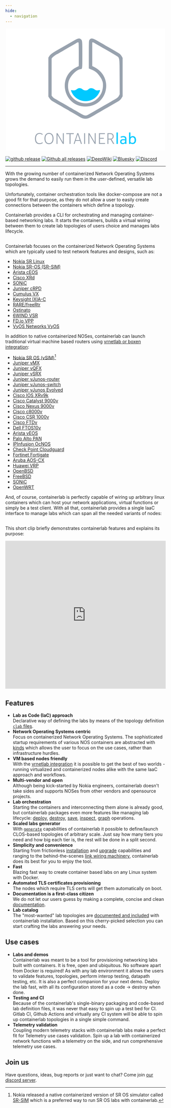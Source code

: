 ```yaml
---
hide:
  - navigation
---
```

<p align=center><a href="https://containerlab.dev"><img src=images/containerlab_export_white_ink.svg?sanitize=true/></a></p>

[![github release](https://img.shields.io/github/release/srl-labs/containerlab.svg?style=flat-square&color=00c9ff&labelColor=bec8d2)](https://github.com/srl-labs/containerlab/releases/)
[![Github all releases](https://img.shields.io/github/downloads/srl-labs/containerlab/total.svg?style=flat-square&color=00c9ff&labelColor=bec8d2)](https://github.com/srl-labs/containerlab/releases/)
[![DeepWiki](https://img.shields.io/badge/deepwiki-1DA1F2?logo=wikipedia&style=flat-square&color=00c9ff&labelColor=bec8d2&logoColor=black)](https://deepwiki.com/srl-labs/containerlab)
[![Bluesky](https://img.shields.io/badge/follow-containerlab-1DA1F2?logo=bluesky&style=flat-square&color=00c9ff&labelColor=bec8d2)](https://bsky.app/profile/containerlab.dev)
[![Discord](https://img.shields.io/discord/860500297297821756?style=flat-square&label=discord&logo=discord&color=00c9ff&labelColor=bec8d2)](https://discord.gg/vAyddtaEV9)

---

With the growing number of containerized Network Operating Systems grows the demand to easily run them in the user-defined, versatile lab topologies.

Unfortunately, container orchestration tools like docker-compose are not a good fit for that purpose, as they do not allow a user to easily create connections between the containers which define a topology.

Containerlab provides a CLI for orchestrating and managing container-based networking labs. It starts the containers, builds a virtual wiring between them to create lab topologies of users choice and manages labs lifecycle.

<div class="mxgraph" style="max-width:100%;border:1px solid transparent;margin:0 auto; display:block;" data-mxgraph="{&quot;page&quot;:0,&quot;zoom&quot;:2,&quot;highlight&quot;:&quot;#0000ff&quot;,&quot;nav&quot;:true,&quot;check-visible-state&quot;:true,&quot;resize&quot;:true,&quot;url&quot;:&quot;https://raw.githubusercontent.com/srl-labs/containerlab/diagrams/index.md&quot;}"></div>

Containerlab focuses on the containerized Network Operating Systems which are typically used to test network features and designs, such as:

* [Nokia SR Linux](manual/kinds/srl.md)
* [Nokia SR-OS (SR-SIM)](manual/kinds/sros.md)
* [Arista cEOS](manual/kinds/ceos.md)
* [Cisco XRd](manual/kinds/xrd.md)
* [SONiC](manual/kinds/sonic-vs.md)
* [Juniper cRPD](manual/kinds/crpd.md)
* [Cumulus VX](manual/kinds/cvx.md)
* [Keysight IXIA-C](manual/kinds/keysight_ixia-c-one.md)
* [RARE/freeRtr](manual/kinds/rare-freertr.md)
* [Ostinato](manual/kinds/ostinato.md)
* [6WIND VSR](manual/kinds/6wind_vsr.md)
* [FD.io VPP](manual/kinds/fdio_vpp.md)
* [VyOS Networks VyOS](manual/kinds/vyosnetworks_vyos.md)

In addition to native containerized NOSes, containerlab can launch traditional virtual machine based routers using [vrnetlab or boxen integration](manual/vrnetlab.md):

* [Nokia SR OS (vSIM)](manual/kinds/vr-sros.md)[^1]
* [Juniper vMX](manual/kinds/vr-vmx.md)
* [Juniper vQFX](manual/kinds/vr-vqfx.md)
* [Juniper vSRX](manual/kinds/vr-vsrx.md)
* [Juniper vJunos-router](manual/kinds/vr-vjunosrouter.md)
* [Juniper vJunos-switch](manual/kinds/vr-vjunosswitch.md)
* [Juniper vJunos Evolved](manual/kinds/vr-vjunosevolved.md)
* [Cisco IOS XRv9k](manual/kinds/vr-xrv9k.md)
* [Cisco Catalyst 9000v](manual/kinds/vr-cat9kv.md)
* [Cisco Nexus 9000v](manual/kinds/vr-n9kv.md)
* [Cisco c8000v](manual/kinds/vr-c8000v.md)
* [Cisco CSR 1000v](manual/kinds/vr-csr.md)
* [Cisco FTDv](manual/kinds/vr-ftdv.md)
* [Dell FTOS10v](manual/kinds/vr-ftosv.md)
* [Arista vEOS](manual/kinds/vr-veos.md)
* [Palo Alto PAN](manual/kinds/vr-pan.md)
* [IPInfusion OcNOS](manual/kinds/ipinfusion-ocnos.md)
* [Check Point Cloudguard](manual/kinds/checkpoint_cloudguard.md)
* [Fortinet Fortigate](manual/kinds/fortinet_fortigate.md)
* [Aruba AOS-CX](manual/kinds/vr-aoscx.md)
* [Huawei VRP](manual/kinds/huawei_vrp.md)
* [OpenBSD](manual/kinds/openbsd.md)
* [FreeBSD](manual/kinds/freebsd.md)
* [SONiC](manual/kinds/sonic-vm.md)
* [OpenWRT](manual/kinds/openwrt.md)

And, of course, containerlab is perfectly capable of wiring up arbitrary linux containers which can host your network applications, virtual functions or simply be a test client. With all that, containerlab provides a single IaaC interface to manage labs which can span all the needed variants of nodes:

<div class="mxgraph" style="max-width:100%;border:1px solid transparent;margin:0 auto; display:block;" data-mxgraph="{&quot;page&quot;:1,&quot;zoom&quot;:1.5,&quot;highlight&quot;:&quot;#0000ff&quot;,&quot;nav&quot;:true,&quot;check-visible-state&quot;:true,&quot;resize&quot;:true,&quot;url&quot;:&quot;https://raw.githubusercontent.com/srl-labs/containerlab/diagrams/index.md&quot;}"></div>

This short clip briefly demonstrates containerlab features and explains its purpose:

<iframe type="text/html"
    width="100%"
    height="465"
    src="https://www.youtube.com/embed/xdi7rwdJgkg"
    frameborder="0">
</iframe>

## Features

* **Lab as Code (IaC) approach**  
    Declarative way of defining the labs by means of the topology definition [`clab` files](manual/topo-def-file.md).
* **Network Operating Systems centric**  
    Focus on containerized Network Operating Systems. The sophisticated startup requirements of various NOS containers are abstracted with [kinds](manual/kinds/index.md) which allows the user to focus on the use cases, rather than infrastructure hurdles.
* **VM based nodes friendly**  
    With the [vrnetlab integration](manual/vrnetlab.md) it is possible to get the best of two worlds - running virtualized and containerized nodes alike with the same IaaC approach and workflows.
* **Multi-vendor and open**  
    Although being kick-started by Nokia engineers, containerlab doesn't take sides and supports NOSes from other vendors and opensource projects.
* **Lab orchestration**  
    Starting the containers and interconnecting them alone is already good, but containerlab packages even more features like managing lab lifecycle: [deploy](cmd/deploy.md), [destroy](cmd/destroy.md), [save](cmd/save.md), [inspect](cmd/inspect/index.md), [graph](cmd/graph.md) operations.
* **Scaled labs generator**  
    With [`generate`](cmd/generate.md) capabilities of containerlab it possible to define/launch CLOS-based topologies of arbitrary scale. Just say how many tiers you need and how big each tier is, the rest will be done in a split second.
* **Simplicity and convenience**  
    Starting from frictionless [installation](install.md) and [upgrade](install.md#upgrade) capabilities and ranging to the behind-the-scenes [link wiring machinery](manual/network.md), containerlab does its best for you to enjoy the tool.
* **Fast**  
    Blazing fast way to create container based labs on any Linux system with Docker.
* **Automated TLS certificates provisioning**  
    The nodes which require TLS certs will get them automatically on boot.
* **Documentation is a first-class citizen**  
    We do not let our users guess by making a complete, concise and clean [documentation](https://containerlab.dev).
* **Lab catalog**  
   The "most-wanted" lab topologies are [documented and included](lab-examples/lab-examples.md) with containerlab installation. Based on this cherry-picked selection you can start crafting the labs answering your needs.

## Use cases

* **Labs and demos**  
    Containerlab was meant to be a tool for provisioning networking labs built with containers. It is free, open and ubiquitous. No software apart from Docker is required!
    As with any lab environment it allows the users to validate features, topologies, perform interop testing, datapath testing, etc.
    It is also a perfect companion for your next demo. Deploy the lab fast, with all its configuration stored as a code -> destroy when done.
* **Testing and CI**  
    Because of the containerlab's single-binary packaging and code-based lab definition files, it was never that easy to spin up a test bed for CI. Gitlab CI, Github Actions and virtually any CI system will be able to spin up containerlab topologies in a single simple command.
* **Telemetry validation**  
    Coupling modern telemetry stacks with containerlab labs make a perfect fit for Telemetry use cases validation. Spin up a lab with containerized network functions with a telemetry on the side, and run comprehensive telemetry use cases.

## Join us

Have questions, ideas, bug reports or just want to chat? Come join [our discord server](https://discord.gg/vAyddtaEV9).

<script type="text/javascript" src="https://viewer.diagrams.net/js/viewer-static.min.js" async></script>

[^1]: Nokia released a native containerized version of SR OS simulator called [SR-SIM](manual/kinds/sros.md) which is a preferred way to run SR OS labs with containerlab.
